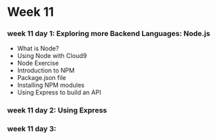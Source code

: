 # Week 11

### week 11 day 1: Exploring more Backend Languages: Node.js
* What is Node?
* Using Node with Cloud9
* Node Exercise
* Introduction to NPM
* Package.json file
* Installing NPM modules
* Using Express to build an API

### week 11 day 2: Using Express

### week 11 day 3: 
